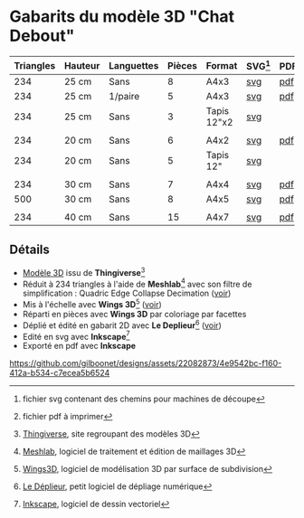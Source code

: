 # Gabarits du modèle 3D "Chat Debout"

|Triangles|Hauteur|Languettes|Pièces|Format|SVG[^6]|PDF[^7]|
|---|---|---|---|---|---|---|
|234|25 cm|Sans|8|A4x3|[svg](https://github.com/gilboonet/designs/blob/master/2023/chat_debout/chat_234_H25_A4x3.svg)|[pdf](https://github.com/gilboonet/designs/blob/master/2023/chat_debout/chat_234_H25_A4x3.pdf)|
|234|25 cm|1/paire|5|A4x3|[svg](https://github.com/gilboonet/designs/blob/master/2023/chat_debout/chat_234_H25_A4x3_lang.svg)|[pdf](https://github.com/gilboonet/designs/blob/master/2023/chat_debout/chat_234_H25_A4x3_lang.pdf)
|234|25 cm|Sans|3|Tapis 12"x2|[svg](https://github.com/gilboonet/designs/blob/master/2023/chat_debout/chat_234_H25_C2x2.svg)
||
|234|20 cm|Sans|6|A4x2|[svg](https://github.com/gilboonet/designs/blob/master/2023/chat_debout/chat_234_H20_A4x2.svg)|[pdf](https://github.com/gilboonet/designs/blob/master/2023/chat_debout/chat_234_H20_A4x2.pdf)
|234|20 cm|Sans|5|Tapis 12"|[svg](https://github.com/gilboonet/designs/blob/master/2023/chat_debout/chat_234_H20_C2.svg)
||
|234|30 cm|Sans|7|A4x4|[svg](https://github.com/gilboonet/designs/blob/master/2023/chat_debout/chat_234_H30_A4x4.svg)|[pdf](https://github.com/gilboonet/designs/blob/master/2023/chat_debout/chat_234_H30_A4x4.pdf)
|500|30 cm|Sans|8|A4x5|[svg](https://github.com/gilboonet/designs/blob/master/2023/chat_debout/chat_400_H30_A4x5.svg)|[pdf](https://github.com/gilboonet/designs/blob/master/2023/chat_debout/chat_400_H30_A4x5.pdf)
||
|234|40 cm|Sans|15|A4x7|[svg](https://github.com/gilboonet/designs/blob/master/2023/chat_debout/chat_234_H40_A4x7.svg)|[pdf](https://github.com/gilboonet/designs/blob/master/2023/chat_debout/chat_234_H40_A4x7.pdf)

## Détails
- [Modèle 3D](https://www.thingiverse.com/thing:102957) issu de **Thingiverse**[^1]
- Réduit à 234 triangles à l'aide de **Meshlab**[^2] avec son filtre de simplification : Quadric Edge Collapse Decimation ([voir](https://youtu.be/1irJLnVSnrk))
- Mis à l'échelle avec **Wings 3D**[^3] ([voir](https://youtu.be/vKRSdvvuxDQ))
- Réparti en pièces avec **Wings 3D** par coloriage par facettes
- Déplié et édité en gabarit 2D avec **Le Deplieur**[^4] ([voir](https://youtu.be/GMdUE3Vu98w))
- Edité en svg avec **Inkscape**[^5]
- Exporté en pdf avec **Inkscape**
[^1]:[Thingiverse](https://www.thingiverse.com), site regroupant des modèles 3D
[^2]:[Meshlab](https://www.meshlab.net/), logiciel de traitement et édition de maillages 3D
[^3]:[Wings3D](http://www.wings3d.com/), logiciel de modélisation 3D par surface de subdivision
[^4]:[Le Déplieur](https://gilboonet.github.io/deplieur/UI1.html), petit logiciel de dépliage numérique
[^5]:[Inkscape](https://inkscape.org/fr/), logiciel de dessin vectoriel
[^6]:fichier svg contenant des chemins pour machines de découpe
[^7]:fichier pdf à imprimer

https://github.com/gilboonet/designs/assets/22082873/4e9542bc-f160-412a-b534-c7ecea5b6524
